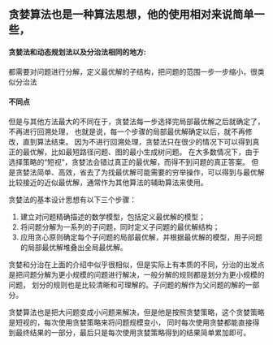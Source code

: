 

## 贪婪算法也是一种算法思想，他的使用相对来说简单一些，
#### 贪婪法和动态规划法以及分治法相同的地方:
都需要对问题进行分解，定义最优解的子结构，把问题的范围一步一步缩小，很类似分治法
#### 不同点
但是与其他方法最大的不同在于，贪婪法每一步选择完局部最优解之后就确定了，不再进行回溯处理，
也就是说，每一个步骤的局部最优解确定以后，就不再修改，直到算法结束。
因为不进行回溯处理，贪婪法只在很少的情况下可以得到真正的最优解，比如最短路径问题、图的最小生成树问题。
在大多数情况下，由于选择策略的“短视”，贪婪法会错过真正的最优解，而得不到问题的真正答案。
但是贪婪法简单、高效，省去了为找最优解可能需要的穷举操作，可以得到与最优解比较接近的近似最优解，通常作为其他算法的辅助算法来使用。

贪婪法的基本设计思想有以下三个步骤：

1. 建立对问题精确描述的数学模型，包括定义最优解的模型；
2. 将问题分解为一系列的子问题，同时定义子问题的最优解结构；
3. 应用贪心原则确定每个子问题的局部最优解，并根据最优解的模型，用子问题的局部最优解堆叠出全局最优解。

贪婪和分治在上面的介绍中似乎很相似，但是实际上有本质的不同，分治的出发点是把问题分解为更小规模的问题进行解决，一般分解的规则都是划分为更小规模的问题，
划分的规则也是比较清晰和可理解的。子问题的解作为父问题的解的一部分。

贪婪算法也是把大问题变成小问题来解决，但是他是按照贪婪策略，这个贪婪策略是短视的，每次使用贪婪策略来将问题规模变小，
同时每次使用贪婪都能直接得到最终结果的一部分，最后只是每次使用贪婪策略得到的结果简单累加即可。





























